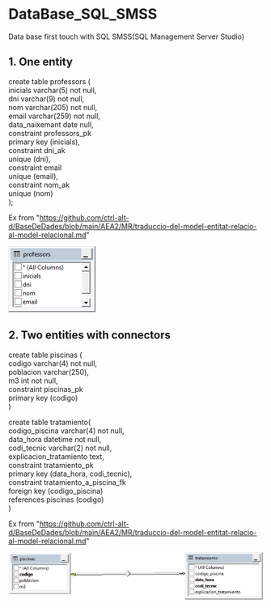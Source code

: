 # DataBase_SQL_SMSS
Data base first touch with SQL SMSS(SQL Management Server Studio)

## 1. One entity


create table professors ( <br>
        inicials varchar(5) not null, <br>
 	dni varchar(9) not null, <br>
 	nom varchar(205) not null, <br>
 	email varchar(259) not null, <br>
 	data_naixemant date null, <br>
 	constraint professors_pk <br>
		primary key (inicials), <br>
 	constraint dni_ak <br>
		unique (dni), <br>
 	constraint email <br>
		unique (email), <br>
 	constraint nom_ak <br>
  		unique (nom) <br>
);

Ex from "https://github.com/ctrl-alt-d/BaseDeDades/blob/main/AEA2/MR/traduccio-del-model-entitat-relacio-al-model-relacional.md"

![alt text](https://github.com/Freixenete/DataBase_SQL_SMSS/blob/main/una%20entidad.png "Una entidad")


## 2. Two entities with connectors

create table piscinas ( <br>
 	codigo varchar(4) not null, <br>
 	poblacion varchar(250), <br>
 	m3 int not null, <br>
 	constraint piscinas_pk <br>
		primary key (codigo) <br>
)

create table tratamiento( <br>
 	codigo_piscina varchar(4) not null, <br>
 	data_hora datetime not null, <br>
 	codi_tecnic varchar(2) not null, <br>
 	explicacion_tratamiento text, <br>
 	constraint tratamiento_pk <br>
		primary key (data_hora, codi_tecnic), <br>
 	constraint tratamiento_a_piscina_fk <br>
		foreign key (codigo_piscina) <br>
		references piscinas (codigo) <br>
)

Ex from "https://github.com/ctrl-alt-d/BaseDeDades/blob/main/AEA2/MR/traduccio-del-model-entitat-relacio-al-model-relacional.md"

![alt text](https://github.com/Freixenete/DataBase_SQL_SMSS/blob/main/conexiones.png "Conexiones")

